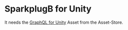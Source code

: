 # SparkplugB for Unity

It needs the [GraphQL for Unity](https://assetstore.unity.com/packages/tools/network/mqtt-for-unity-265888) Asset from the Asset-Store.